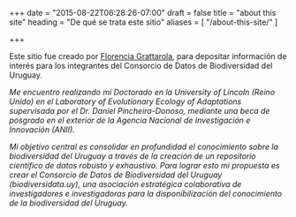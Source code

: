 +++
date = "2015-08-22T06:28:26-07:00"
draft = false
title = "about this site"
heading = "De qué se trata este sitio"
aliases = [
    "/about-this-site/"
]

+++

Este sitio fue creado por [Florencia Grattarola](http://bit.ly/flograttarola), para depositar información de interés para los integrantes del Consorcio de Datos de Biodiversidad del Uruguay.

*Me encuentro realizando mi Doctorado en la University of Lincoln (Reino Unido) en el Laboratory of Evolutionary Ecology of Adaptations supervisada por el Dr. Daniel Pincheira-Donoso, mediante una beca de posgrado en el exterior de la Agencia Nacional de Investigación e Innovación (ANII).* 

*Mi objetivo central es consolidar en profundidad el conocimiento sobre la biodiversidad del Uruguay a través de la creación de un repositorio científico de datos robusto y exhaustivo. Para lograr esto mi propuesta es crear el Consorcio de Datos de Biodiversidad del Uruguay (biodiversidata.uy), una asociación estratégica colaborativa de investigadores e investigadoras para la disponibilización del conocimiento de la biodiversidad del Uruguay.*
